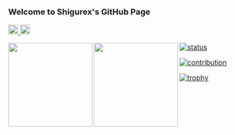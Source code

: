### Welcome to Shigurex's GitHub Page

<p align="left">
  <a href="https://github.com/Shigurex/Shigurex/">
    <img height="20" src="https://komarev.com/ghpvc/?username=Shigurex" alt="Shigurex" />
  </a>
  <a href="https://github.com/Shigurex">
    <img height="20" src="https://img.shields.io/github/followers/Shigurex?label=follow&logo=github&style=flat" />
  </a>
</p>

<p align="left">
  <a href="https://github.com/tocoteron">
    <img align="left" height="170px" src="https://github-readme-stats.vercel.app/api?username=Shigurex&count_private=true&show_icons=true&theme=dracula" />
  </a>
  <a href="https://github.com/Shigurex">
    <img align="left" height="170px" src="https://github-readme-stats.vercel.app/api/top-langs/?username=Shigurex&layout=compact&theme=dracula" />
  </a>
</p>


[![status](https://github-readme-streak-stats.herokuapp.com/?user=Shigurex&theme=dracula)](https://github.com/Shigurex/github-readme-streak-stats)

[![contribution](https://github-profile-summary-cards.vercel.app/api/cards/profile-details?username=Shigurex&theme=dracula)](https://github.com/Shigurex/github-profile-summary-cards)

[![trophy](https://github-profile-trophy.vercel.app/?username=Shigurex&theme=dracula&column=7)](https://github.com/Shigurex/github-profile-trophy)
